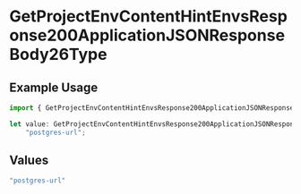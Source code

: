 # GetProjectEnvContentHintEnvsResponse200ApplicationJSONResponseBody26Type

## Example Usage

```typescript
import { GetProjectEnvContentHintEnvsResponse200ApplicationJSONResponseBody26Type } from "@simplesagar/vercel/models/getprojectenvop.js";

let value: GetProjectEnvContentHintEnvsResponse200ApplicationJSONResponseBody26Type =
    "postgres-url";
```

## Values

```typescript
"postgres-url"
```